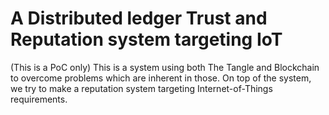 # A Distributed ledger Trust and Reputation system targeting IoT
(This is a PoC only)
This is a system using both The Tangle and Blockchain to overcome problems which are inherent in those. On top of the system, we try to make a reputation system targeting Internet-of-Things requirements.

